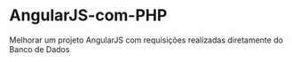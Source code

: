 # AngularJS-com-PHP
Melhorar um projeto AngularJS com requisições realizadas diretamente do Banco de Dados
